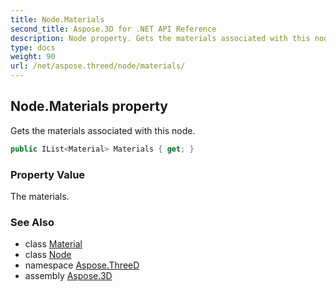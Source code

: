 ```yaml
---
title: Node.Materials
second_title: Aspose.3D for .NET API Reference
description: Node property. Gets the materials associated with this node
type: docs
weight: 90
url: /net/aspose.threed/node/materials/
---
```

## Node.Materials property

Gets the materials associated with this node.

```csharp
public IList<Material> Materials { get; }
```

### Property Value

The materials.

### See Also

* class [Material](../../../aspose.threed.shading/material/)
* class [Node](../)
* namespace [Aspose.ThreeD](../../node/)
* assembly [Aspose.3D](../../../)


